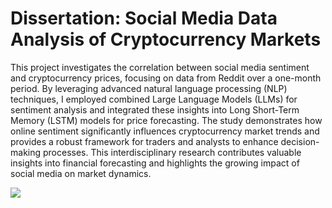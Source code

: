 # Dissertation: Social Media Data Analysis of  Cryptocurrency Markets 

This project investigates the correlation between social media sentiment and cryptocurrency prices, focusing on data from Reddit over a one-month period. By leveraging advanced natural language processing (NLP) techniques, I employed combined Large Language Models (LLMs) for sentiment analysis and integrated these insights into Long Short-Term Memory (LSTM) models for price forecasting. The study demonstrates how online sentiment significantly influences cryptocurrency market trends and provides a robust framework for traders and analysts to enhance decision-making processes. This interdisciplinary research contributes valuable insights into financial forecasting and highlights the growing impact of social media on market dynamics.

![]([https://user-images.githubusercontent.com/74461342/217360240-f916be9c-be79-4059-8c46-70d7437a74e2.jpg](https://raw.githubusercontent.com/htunknown/dissertation/main/dissertation_model_result.jpg))
